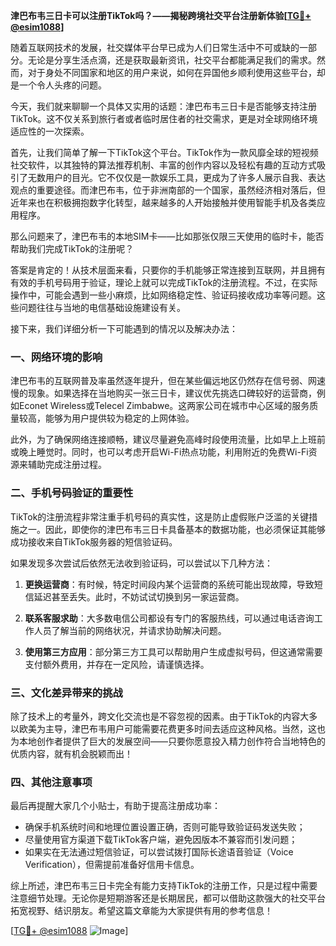 **津巴布韦三日卡可以注册TikTok吗？——揭秘跨境社交平台注册新体验[[TG💪+ @esim1088](https://t.me/s/esim1088)]**

随着互联网技术的发展，社交媒体平台早已成为人们日常生活中不可或缺的一部分。无论是分享生活点滴，还是获取最新资讯，社交平台都能满足我们的需求。然而，对于身处不同国家和地区的用户来说，如何在异国他乡顺利使用这些平台，却是一个令人头疼的问题。

今天，我们就来聊聊一个具体又实用的话题：津巴布韦三日卡是否能够支持注册TikTok。这不仅关系到旅行者或者临时居住者的社交需求，更是对全球网络环境适应性的一次探索。

首先，让我们简单了解一下TikTok这个平台。TikTok作为一款风靡全球的短视频社交软件，以其独特的算法推荐机制、丰富的创作内容以及轻松有趣的互动方式吸引了无数用户的目光。它不仅仅是一款娱乐工具，更成为了许多人展示自我、表达观点的重要途径。而津巴布韦，位于非洲南部的一个国家，虽然经济相对落后，但近年来也在积极拥抱数字化转型，越来越多的人开始接触并使用智能手机及各类应用程序。

那么问题来了，津巴布韦的本地SIM卡——比如那张仅限三天使用的临时卡，能否帮助我们完成TikTok的注册呢？

答案是肯定的！从技术层面来看，只要你的手机能够正常连接到互联网，并且拥有有效的手机号码用于验证，理论上就可以完成TikTok的注册流程。不过，在实际操作中，可能会遇到一些小麻烦，比如网络稳定性、验证码接收成功率等问题。这些问题往往与当地的电信基础设施建设有关。

接下来，我们详细分析一下可能遇到的情况以及解决办法：

### 一、网络环境的影响

津巴布韦的互联网普及率虽然逐年提升，但在某些偏远地区仍然存在信号弱、网速慢的现象。如果选择在当地购买一张三日卡，建议优先挑选口碑较好的运营商，例如Econet Wireless或Telecel Zimbabwe。这两家公司在城市中心区域的服务质量较高，能够为用户提供较为稳定的上网体验。

此外，为了确保网络连接顺畅，建议尽量避免高峰时段使用流量，比如早上上班前或晚上睡觉时。同时，也可以考虑开启Wi-Fi热点功能，利用附近的免费Wi-Fi资源来辅助完成注册过程。

### 二、手机号码验证的重要性

TikTok的注册流程非常注重手机号码的真实性，这是防止虚假账户泛滥的关键措施之一。因此，即使你的津巴布韦三日卡具备基本的数据功能，也必须保证其能够成功接收来自TikTok服务器的短信验证码。

如果发现多次尝试后依然无法收到验证码，可以尝试以下几种方法：

1. **更换运营商**：有时候，特定时间段内某个运营商的系统可能出现故障，导致短信延迟甚至丢失。此时，不妨试试切换到另一家运营商。
   
2. **联系客服求助**：大多数电信公司都设有专门的客服热线，可以通过电话咨询工作人员了解当前的网络状况，并请求协助解决问题。

3. **使用第三方应用**：部分第三方工具可以帮助用户生成虚拟号码，但这通常需要支付额外费用，并存在一定风险，请谨慎选择。

### 三、文化差异带来的挑战

除了技术上的考量外，跨文化交流也是不容忽视的因素。由于TikTok的内容大多以欧美为主导，津巴布韦用户可能需要花费更多时间去适应这种风格。当然，这也为本地创作者提供了巨大的发展空间——只要你愿意投入精力创作符合当地特色的优质内容，就有机会脱颖而出！

### 四、其他注意事项

最后再提醒大家几个小贴士，有助于提高注册成功率：

- 确保手机系统时间和地理位置设置正确，否则可能导致验证码发送失败；
- 尽量使用官方渠道下载TikTok客户端，避免因版本不兼容而引发问题；
- 如果实在无法通过短信验证，可以尝试拨打国际长途语音验证（Voice Verification），但需提前准备好信用卡信息。

综上所述，津巴布韦三日卡完全有能力支持TikTok的注册工作，只是过程中需要注意细节处理。无论你是短期游客还是长期居民，都可以借助这款强大的社交平台拓宽视野、结识朋友。希望这篇文章能为大家提供有用的参考信息！

[[TG💪+ @esim1088](https://t.me/s/esim1088) ![Image](https://i.postimg.cc/4NQfJmqS/Snipaste-2025-05-13-00-14-12.png)]